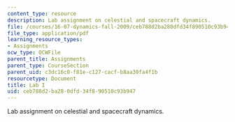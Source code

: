 ```yaml
---
content_type: resource
description: Lab assignment on celestial and spacecraft dynamics.
file: /courses/16-07-dynamics-fall-2009/ceb788d2ba280dfd34f890510c93b947_MIT16_07F09_lab1.pdf
file_type: application/pdf
learning_resource_types:
- Assignments
ocw_type: OCWFile
parent_title: Assignments
parent_type: CourseSection
parent_uid: c3dc16c0-f81e-c127-cacf-b8aa30fa4f1b
resourcetype: Document
title: Lab I
uid: ceb788d2-ba28-0dfd-34f8-90510c93b947
---
```

Lab assignment on celestial and spacecraft dynamics.


